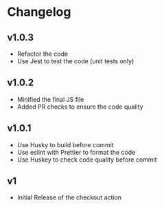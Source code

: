 # Changelog

## v1.0.3
- Refactor the code
- Use Jest to test the code (unit tests only)

## v1.0.2
- Minified the final JS file
- Added PR checks to ensure the code quality

## v1.0.1
- Use Husky to build before commit
- Use eslint with Prettier to format the code
- Use Huskey to check code quality before commit

## v1
- Initial Release of the checkout action

